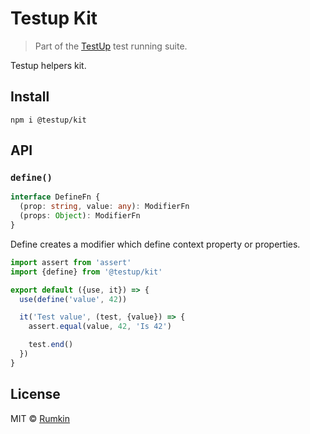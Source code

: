 # Testup Kit

> Part of the [TestUp](https://github.com/testup) test running suite.

Testup helpers kit.

## Install

```shell
npm i @testup/kit
```

## API

### `define()`

```ts
interface DefineFn {
  (prop: string, value: any): ModifierFn
  (props: Object): ModifierFn
}
```

Define creates a modifier which define context property or properties.

```js
import assert from 'assert'
import {define} from '@testup/kit'

export default ({use, it}) => {
  use(define('value', 42))

  it('Test value', (test, {value}) => {
    assert.equal(value, 42, 'Is 42')

    test.end()
  })
}
```

## License

MIT © [Rumkin](https://rumk.in)
